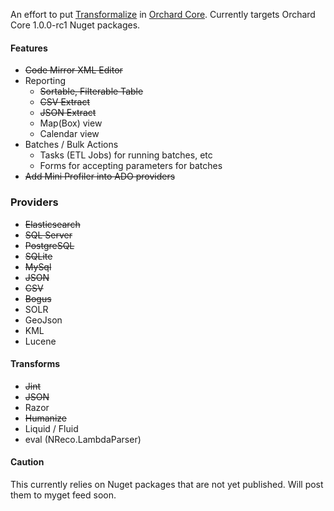 An effort to put [Transformalize](https://github.com/dalenewman/Transformalize) 
in [Orchard Core](https://github.com/OrchardCMS/OrchardCore).  Currently targets 
Orchard Core 1.0.0-rc1 Nuget packages.

#### Features
- <strike>Code Mirror XML Editor</strike>
- Reporting
   - <strike>Sortable, Filterable Table</strike>
   - <strike>CSV Extract</strike>
   - <strike>JSON Extract</strike>
   - Map(Box) view
   - Calendar view
- Batches / Bulk Actions
  - Tasks (ETL Jobs) for running batches, etc
  - Forms for accepting parameters for batches
- <strike>Add Mini Profiler into ADO providers</strike>

### Providers
- <strike>Elasticsearch</strike>
- <strike>SQL Server</strike>
- <strike>PostgreSQL</strike>
- <strike>SQLite</strike>
- <strike>MySql</strike>
- <strike>JSON</strike>
- <strike>CSV</strike>
- <strike>Bogus</strike>
- SOLR
- GeoJson
- KML
- Lucene

#### Transforms
- <strike>Jint</strike>
- <strike>JSON</strike>
- Razor
- <strike>Humanize</strike>
- Liquid / Fluid
- eval (NReco.LambdaParser)

#### Caution
This currently relies on Nuget packages
that are not yet published.  Will post them 
to myget feed soon.